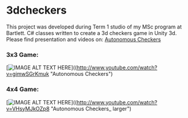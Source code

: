 # 3dcheckers

This project was developed during Term 1 studio of my MSc program at Bartlett.
C# classes written to create a 3d checkers game in Unity 3d. Please find presentation and videos on: [Autonomous Checkers](https://cargocollective.com/mjuliani/Autonomous-Checkers)

### 3x3 Game: 
[![IMAGE ALT TEXT HERE](https://img.youtube.com/vi/gimwSGrKmuk/0.jpg)]((http://www.youtube.com/watch?v=gimwSGrKmuk "Autonomous Checkers") 

### 4x4 Game: 
[![IMAGE ALT TEXT HERE](https://img.youtube.com/vi/VHsyMJkOZp8/0.jpg)]((http://www.youtube.com/watch?v=VHsyMJkOZp8 "Autonomous Checkers_ larger") 
